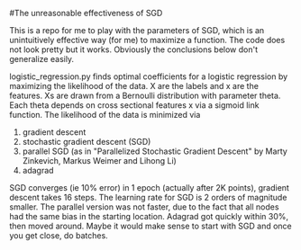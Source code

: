 #The unreasonable effectiveness of SGD

This is a repo for me to play with the parameters of SGD, which is an unintuitively effective way (for me) to maximize a function. The code 
does not look pretty but it works. Obviously the conclusions below don't generalize easily.

logistic_regression.py finds optimal coefficients for a logistic regression by maximizing the likelihood of the data. 
X are the labels and x are the features. Xs are drawn from a Bernoulli distribution with parameter theta. 
Each theta depends on cross sectional features x via a sigmoid link function. 
The likelihood of the data is minimized via

1. gradient descent 
2. stochastic gradient descent (SGD)
3. parallel SGD (as in "Parallelized Stochastic Gradient Descent" by Marty Zinkevich, Markus Weimer and Lihong Li)
4. adagrad

SGD converges (ie 10% error) in 1 epoch (actually after 2K points), gradient descent takes 16 steps. The learning rate for SGD is 2 orders
of magnitude smaller. The parallel version was not faster, due to the fact that all nodes had the same bias in the starting location.
Adagrad got quickly within 30%, then moved around. Maybe it would make sense to start with SGD and once you get close, do batches.

